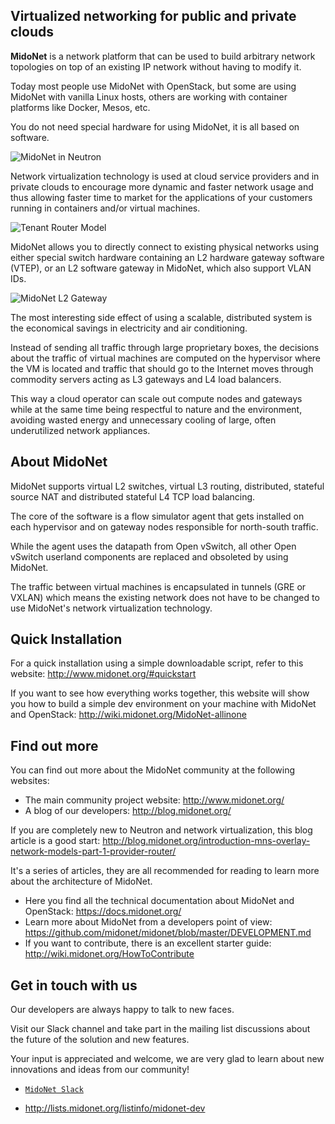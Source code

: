 
## Virtualized networking for public and private clouds

**MidoNet** is a network platform that can be used to build arbitrary network
topologies on top of an existing IP network without having to modify it.

Today most people use MidoNet with OpenStack, but some are using MidoNet with
vanilla Linux hosts, others are working with container platforms like Docker,
Mesos, etc.

You do not need special hardware for using MidoNet, it is all based on software.

![MidoNet in Neutron](http://blog.midonet.org/wp-content/uploads/2014/12/MidoNetNeutronOverlay.png "MidoNet in Neutron")

Network virtualization technology is used at cloud service providers and in
private clouds to encourage more dynamic and faster network usage and thus
allowing faster time to market for the applications of your customers running in
containers and/or virtual machines.

![Tenant Router Model](http://blog.midonet.org/wp-content/uploads/2014/12/MNProviderRouter.jpg "Tenant Router Model")

MidoNet allows you to directly connect to existing physical networks using
either special switch hardware containing an L2 hardware gateway software
(VTEP), or an L2 software gateway in MidoNet, which also support VLAN IDs.

![MidoNet L2 Gateway](http://blog.midonet.org/wp-content/uploads/2014/12/Blog-L2-Gateways-2.png "MidoNet L2 Gateway")

The most interesting side effect of using a scalable, distributed system is the
economical savings in electricity and air conditioning.

Instead of sending all traffic through large proprietary boxes, the decisions
about the traffic of virtual machines are computed on the hypervisor
where the VM is located and traffic that should go to the Internet moves through
commodity servers acting as L3 gateways and L4 load balancers.

This way a cloud operator can scale out compute nodes and gateways while at the
same time being respectful to nature and the environment, avoiding wasted energy
and unnecessary cooling of large, often underutilized network appliances.

## About MidoNet

MidoNet supports virtual L2 switches, virtual L3 routing, distributed, stateful
source NAT and distributed stateful L4 TCP load balancing.

The core of the software is a flow simulator agent that gets installed on each
hypervisor and on gateway nodes responsible for north-south traffic.

While the agent uses the datapath from Open vSwitch, all other Open vSwitch
userland components are replaced and obsoleted by using MidoNet.

The traffic between virtual machines is encapsulated in tunnels (GRE or VXLAN)
which means the existing network does not have to be changed to use MidoNet's
network virtualization technology.

## Quick Installation

For a quick installation using a simple downloadable script, refer to this
website:
http://www.midonet.org/#quickstart

If you want to see how everything works together, this website will show you
how to build a simple dev environment on your machine with MidoNet and
OpenStack:
http://wiki.midonet.org/MidoNet-allinone

## Find out more

You can find out more about the MidoNet community at the following websites:

* The main community project website: http://www.midonet.org/
* A blog of our developers: http://blog.midonet.org/

If you are completely new to Neutron and network virtualization, this blog
article is a good start:
http://blog.midonet.org/introduction-mns-overlay-network-models-part-1-provider-router/

It's a series of articles, they are all recommended for reading to learn more
about the architecture of MidoNet.

* Here you find all the technical documentation about MidoNet and OpenStack: https://docs.midonet.org/
* Learn more about MidoNet from a developers point of view: https://github.com/midonet/midonet/blob/master/DEVELOPMENT.md
* If you want to contribute, there is an excellent starter guide: http://wiki.midonet.org/HowToContribute

## Get in touch with us

Our developers are always happy to talk to new faces.

Visit our Slack channel and take part in the mailing list discussions about the
future of the solution and new features.

Your input is appreciated and welcome, we are very glad to learn about new
innovations and ideas from our community!

* [`MidoNet Slack`][1]

* http://lists.midonet.org/listinfo/midonet-dev

[1]: https://join.slack.com/t/midonet/shared_invite/enQtMjU2NzAzNzIyNjc0LWYzZTczYmVkZjkxMDllOWUxMGVjNGI1NjNlZDM1Y2JhZGMyZDNkMGVlNWE2ZWU0ZmJlNDFhMWRmMGRjODE5YjA
